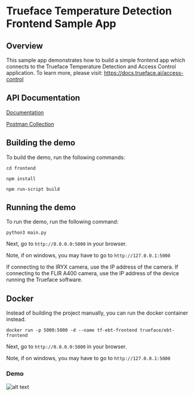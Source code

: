 # Trueface Temperature Detection Frontend Sample App

## Overview
This sample app demonstrates how to build a simple frontend app which connects to the Trueface Temperature Detection and Access Control application.
To learn more, please visit: https://docs.trueface.ai/access-control 

## API Documentation
[Documentation](https://docs.trueface.ai/ebt-docs)

[Postman Collection](https://docs.trueface.ai/ebt-postman)



## Building the demo
To build the demo, run the following commands:

`cd frontend`

`npm install`

`npm run-script build`

## Running the demo
To run the demo, run the following command:

`python3 main.py`

Next, go to `http://0.0.0.0:5000` in your browser.

Note, if on windows, you may have to go to `http://127.0.0.1:5000`

If connecting to the IRYX camera, use the IP address of the camera.
If connecting to the FLIR A400 camera, use the IP address of the device running the Trueface software.

## Docker
Instead of building the project manually, you can run the docker container instead.

`docker run -p 5000:5000 -d --name tf-ebt-frontend trueface/ebt-frontend`

Next, go to `http://0.0.0.0:5000` in your browser.

Note, if on windows, you may have to go to `http://127.0.0.1:5000`

### Demo
![alt text](./demo/demo.gif)
